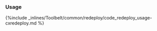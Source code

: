 <!-- usedin: [ _legacy_docker/Toolbelt] - post: -->


### Usage



{%include _inlines/Toolbelt/common/redeploy/code_redeploy_usage-cxredeploy.md %}




